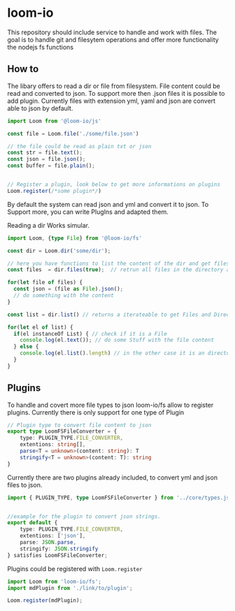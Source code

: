 # loom-io

This repository should include service to handle and work with files. The goal is to handle git and filesytem operations and offer more functionality the nodejs fs functions

## How to

The libary offers to read a dir or file from filesystem. File content could be read and converted to json. To support more then .json files it is possible to add plugin. Currently files with extension yml, yaml and json are convert able to json by default.

```ts
import Loom from '@loom-io/js'

const file = Loom.file('./some/file.json')

// the file could be read as plain txt or json
const str = file.text();
const json = file.json();
const buffer = file.plain();


// Register a plugin, look below to get more informations on plugins
Loom.register(/*some plugin*/)

```

By default the system can read json and yml and convert it to json. To Support more, you can write PlugIns and adapted them.

Reading a dir Works simular.

```ts
import Loom, {type File} from '@loom-io/fs'

const dir = Loom.dir('some/dir');

// here you have functions to list the content of the dir and get files
const files  = dir.files(true);  // retrun all files in the directory and it's subdirectories as type File.

for(let file of files) {
  const json = (file as File).json();
  // do something with the content
}

const list = dir.list() // returns a iterateable to get Files and Directories

for(let el of list) {
  if(el instanceOf List) { // check if it is a File
    console.log(el.text()); // do some Stuff with the file content
  } else {
    console.log(el.list().length) // in the other case it is an directory and you can go on working with it
  }
}

```

## Plugins

To handle and covert more file types to json loom-io/fs allow to register plugins. Currently there is only support for one type of Plugin

```ts
// Plugin type to convert file content to json
export type LoomFSFileConverter = {
    type: PLUGIN_TYPE.FILE_CONVERTER,
    extentions: string[],
    parse<T = unknown>(content: string): T
    stringify<T = unknown>(content: T): string
}
```

Currently there are two plugins already included, to convert yml and json files to json.

```ts
import { PLUGIN_TYPE, type LoomFSFileConverter } from '../core/types.js';


//example for the plugin to convert json strings.
export default {
	type: PLUGIN_TYPE.FILE_CONVERTER,
	extentions: ['json'],
	parse: JSON.parse,
	stringify: JSON.stringify
} satisfies LoomFSFileConverter;
```

Plugins could be registered with `Loom.register`

```ts
import Loom from 'loom-io/fs';
import mdPlugin from './link/to/plugin';

Loom.register(mdPlugin);

```



